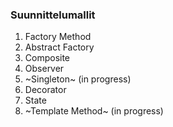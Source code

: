 ### Suunnittelumallit

1. Factory Method
2. Abstract Factory
3. Composite
4. Observer
5. ~Singleton~ (in progress)
6. Decorator
7. State
8. ~Template Method~ (in progress)